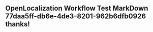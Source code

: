 <properties
ms.topic="hero-topic"
ms.test1="hero-topic"
ms.test2="test"/>


## OpenLocalization Workflow Test MarkDown 77daa5ff-db6e-4de3-8201-962b6dfb0926 thanks!



<!--HONumber=Jul16_HO2-->


